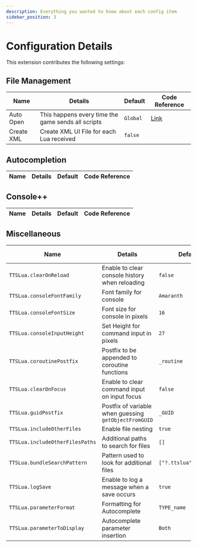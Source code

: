 ```yaml
---
description: Everything you wanted to know about each config item
sidebar_position: 3
---
```


# Configuration Details

This extension contributes the following settings:

## File Management

| Name       | Details                                            | Default  | Code Reference                                                                                       |
| ---------- | -------------------------------------------------- | -------- | ---------------------------------------------------------------------------------------------------- |
| Auto Open  | This happens every time the game sends all scripts | `Global` | [Link](https://github.com/rolandostar/tabletopsimulator-lua-vscode/blob/main/src/TTSAdapter.ts#L487) |
| Create XML | Create XML UI File for each Lua received           | `false`  |                                                                                                      |

## Autocompletion

| Name | Details | Default | Code Reference |
| ---- | ------- | ------- | -------------- |

## Console++

| Name | Details | Default | Code Reference |
| ---- | ------- | ------- | -------------- |

## Miscellaneous

| Name                            | Details                                               | Default                | Code Reference |
| ------------------------------- | ----------------------------------------------------- | ---------------------- | -------------- |
| `TTSLua.clearOnReload`          | Enable to clear console history when reloading        | `false`                |                |
| `TTSLua.consoleFontFamily`      | Font family for console                               | `Amaranth`             |                |
| `TTSLua.consoleFontSize`        | Font size for console in pixels                       | `16`                   |                |
| `TTSLua.consoleInputHeight`     | Set Height for command input in pixels                | `27`                   |                |
| `TTSLua.coroutinePostfix`       | Postfix to be appended to coroutine functions         | `_routine`             |                |
| `TTSLua.clearOnFocus`           | Enable to clear command input on input focus          | `false`                |                |
| `TTSLua.guidPostfix`            | Postfix of variable when guessing `getObjectFromGUID` | `_GUID`                |                |
| `TTSLua.includeOtherFiles`      | Enable file nesting                                   | `true`                 |                |
| `TTSLua.includeOtherFilesPaths` | Additional paths to search for files                  | `[]`                   |                |
| `TTSLua.bundleSearchPattern`    | Pattern used to look for additional files             | `["?.ttslua","?.lua"]` |                |
| `TTSLua.logSave`                | Enable to log a message when a save occurs            | `true`                 |                |
| `TTSLua.parameterFormat`        | Formatting for Autocomplete                           | `TYPE_name`            |                |
| `TTSLua.parameterToDisplay`     | Autocomplete parameter insertion                      | `Both`                 |                |
